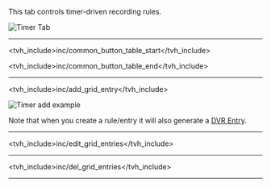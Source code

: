 This tab controls timer-driven recording rules.

![Timer Tab](docresources/timers.png)

---

<tvh_include>inc/common_button_table_start</tvh_include>

<tvh_include>inc/common_button_table_end</tvh_include>

---

<tvh_include>inc/add_grid_entry</tvh_include>

![Timer add example](docresources/dvrtimeradd.png)

Note that when you create a rule/entry it will also generate a [DVR Entry](class/dvrentry).

---

<tvh_include>inc/edit_grid_entries</tvh_include>

---

<tvh_include>inc/del_grid_entries</tvh_include>

---

